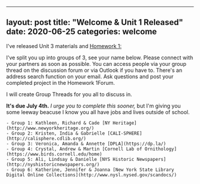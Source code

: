 
---
layout: post
title:  "Welcome & Unit 1 Released"
date:   2020-06-25
categories: welcome
---


I've released Unit 3 materials and [Homework 1:](https://markwolfeman.github.io/ist653/assignments/homework1.html)

I've split you up into groups of 3, see your name below. Please connect with your partners as soon as possible. You can access people via your group thread on the discussion forum or via Outlook if you have to. There's an address search function on your email. Ask questions and post your completed project in the Homework 1Forum.

I will create Group Threads for you all to discuss in.

**It's due July 4th.** _I urge you to complete this sooner,_ but I'm giving you some leeway beacuse I know you all have jobs and lives outside of school.

    - Group 1: Kathleen, Richard & Cade [NY Heritage](http://www.newyorkheritage.org/)
    - Group 2: Kristen, India & Gabrielle [CALI-SPHERE](http://calisphere.cdlib.org/)
    - Group 3: Veronica, Amanda & Annette [DPLA](https://dp.la/)
    - Group 4: Crystal, Andrew & Martin [Cornell Lab of Ornithology](https://www.birds.cornell.edu/home)
    - Group 5: Ali, Lindsay & Danielle [NYS Historic Newspapers](http://nyshistoricnewspapers.org/)
    - Group 6: Katherine, Jennifer & Joanna [New York State Library Digital Online Collections](http://www.nysl.nysed.gov/scandocs/)

